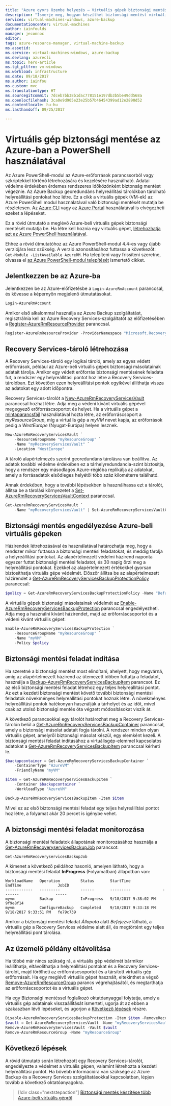 ```yaml
---
title: "Azure gyors üzembe helyezés – Virtuális gépek biztonsági mentése a PowerShell használatával | Microsoft Docs"
description: "Ismerje meg, hogyan készíthet biztonsági mentést virtuális gépeiről az Azure PowerShell használatával."
services: virtual-machines-windows, azure-backup
documentationcenter: virtual-machines
author: iainfoulds
manager: jeconnoc
editor: 
tags: azure-resource-manager, virtual-machine-backup
ms.assetid: 
ms.service: virtual-machines-windows, azure-backup
ms.devlang: azurecli
ms.topic: hero-article
ms.tgt_pltfrm: vm-windows
ms.workload: infrastructure
ms.date: 09/18/2017
ms.author: iainfou
ms.custom: mvc
ms.translationtype: HT
ms.sourcegitcommit: 7dceb7bb38b1dac778151e197db3b5be49dd568a
ms.openlocfilehash: 3ca0e9d905e23e25b57b46454399ad12e2890d52
ms.contentlocale: hu-hu
ms.lasthandoff: 09/25/2017

---
```


# <a name="back-up-a-virtual-machine-in-azure-with-powershell"></a>Virtuális gép biztonsági mentése az Azure-ban a PowerShell használatával
Az Azure PowerShell-modul az Azure-erőforrások parancssorból vagy szkriptekkel történő létrehozására és kezelésére használható. Adatai védelme érdekében érdemes rendszeres időközönként biztonság mentést végeznie. Az Azure Backup georedundáns helyreállítási tárolókban tárolható helyreállítási pontokat hoz létre. Ez a cikk a virtuális gépek (VM-ek) az Azure PowerShell modul használatával való biztonsági mentését mutatja be részletesen. Az [Azure CLI](quick-backup-vm-cli.md) vagy az [Azure Portal](quick-backup-vm-portal.md) használatával is elvégezheti ezeket a lépéseket.

Ez a rövid útmutató a meglévő Azure-beli virtuális gépek biztonsági mentését mutatja be. Ha létre kell hoznia egy virtuális gépet, [létrehozhatja azt az Azure PowerShell használatával](../virtual-machines/scripts/virtual-machines-windows-powershell-sample-create-vm.md?toc=%2fpowershell%2fmodule%2ftoc.json).

Ehhez a rövid útmutatóhoz az Azure PowerShell-modul 4.4-es vagy újabb verziójára lesz szükség. A verzió azonosításához futtassa a következőt: ` Get-Module -ListAvailable AzureRM`. Ha telepíteni vagy frissíteni szeretne, olvassa el [az Azure PowerShell-modul telepítését](/powershell/azure/install-azurerm-ps) ismertető cikket.


## <a name="log-in-to-azure"></a>Jelentkezzen be az Azure-ba
Jelentkezzen be az Azure-előfizetésbe a `Login-AzureRmAccount` paranccsal, és kövesse a képernyőn megjelenő útmutatásokat.

```powershell
Login-AzureRmAccount
```

Amikor első alkalommal használja az Azure Backup szolgáltatást, regisztrálnia kell az Azure Recovery Services-szolgáltatót az előfizetésében a [Register-AzureRmResourceProvider](/powershell/module/AzureRM.Resources/Register-AzureRmResourceProvider) paranccsal.

```powershell
Register-AzureRmResourceProvider -ProviderNamespace "Microsoft.RecoveryServices"
```


## <a name="create-a-recovery-services-vault"></a>Recovery Services-tároló létrehozása
A Recovery Services-tároló egy logikai tároló, amely az egyes védett erőforrások, például az Azure-beli virtuális gépek biztonsági másolatainak adatait tárolja. Amikor egy védett erőforrás biztonsági mentésének feladata fut, a rendszer egy helyreállítási pontot hoz létre a Recovery Services-tárolóban. Ezt követően ezen helyreállítási pontok egyikével állíthatja vissza az adatokat egy adott időpontra.

Recovery Services-tárolót a [New-AzureRmRecoveryServicesVault](/powershell/module/azurerm.recoveryservices/new-azurermrecoveryservicesvault) paranccsal hozhat létre. Adja meg a védeni kívánt virtuális gépével megegyező erőforráscsoportot és helyet. Ha a virtuális gépet a [mintaparancsfájl](../virtual-machines/scripts/virtual-machines-windows-powershell-sample-create-vm.md?toc=%2fpowershell%2fmodule%2ftoc.json) használatával hozta létre, az erőforráscsoport a *myResourceGroup*, míg a virtuális gép a *myVM* nevet kapja, az erőforrások pedig a *WestEurope* (Nyugat-Európa) helyen lesznek.

```powershell
New-AzureRmRecoveryServicesVault `
    -ResourceGroupName "myResourceGroup" `
    -Name "myRecoveryServicesVault" `
    -Location "WestEurope"
```

A tároló alapértelmezés szerint georedundáns tárolásra van beállítva. Az adatok további védelme érdekében ez a tárhelyredundancia-szint biztosítja, hogy a rendszer egy másodlagos Azure-régióba replikálja az adatokat, amely a forrásadatok elsődleges helyétől több száz kilométerre található.

Annak érdekében, hogy a további lépésekben is használhassa ezt a tárolót, állítsa be a tárolási környezetet a [Set-AzureRmRecoveryServicesVaultContext](/powershell/module/AzureRM.RecoveryServices/Set-AzureRmRecoveryServicesVaultContext) paranccsal.

```powershell
Get-AzureRmRecoveryServicesVault `
    -Name "myRecoveryServicesVault" | Set-AzureRmRecoveryServicesVaultContext
```


## <a name="enable-backup-for-an-azure-vm"></a>Biztonsági mentés engedélyezése Azure-beli virtuális gépeken
Házirendek létrehozásával és használatával határozhatja meg, hogy a rendszer mikor futtassa a biztonsági mentési feladatokat, és meddig tárolja a helyreállítási pontokat. Az alapértelmezett védelmi házirend naponta egyszer futtat biztonsági mentési feladatot, és 30 napig őrzi meg a helyreállítási pontokat. Ezekkel az alapértelmezett értékekkel gyorsan biztosíthatja virtuális gépe védelmét. Először állítsa be az alapértelmezett házirendet a [Get-AzureRmRecoveryServicesBackupProtectionPolicy](/powershell/module/AzureRM.RecoveryServices.Backup/Get-AzureRmRecoveryServicesBackupProtectionPolicy) paranccsal:

```powershell
$policy = Get-AzureRmRecoveryServicesBackupProtectionPolicy -Name "DefaultPolicy"
```

A virtuális gépek biztonsági másolatainak védelmét az [Enable-AzureRmRecoveryServicesBackupProtection](/powershell/module/AzureRM.RecoveryServices.Backup/Enable-AzureRmRecoveryServicesBackupProtection) paranccsal engedélyezheti. Adja meg a használni kívánt házirendet, majd az erőforráscsoportot és a védeni kívánt virtuális gépet:

```powershell
Enable-AzureRmRecoveryServicesBackupProtection `
    -ResourceGroupName "myResourceGroup" `
    -Name "myVM" `
    -Policy $policy
```


## <a name="start-a-backup-job"></a>Biztonsági mentési feladat indítása
Ha szeretné a biztonsági mentést most elindítani, ahelyett, hogy megvárná, amíg az alapértelmezett házirend az ütemezett időben futtatja a feladatot, használja a [Backup-AzureRmRecoveryServicesBackupItem](/powershell/module/azurerm.recoveryservices.backup/backup-azurermrecoveryservicesbackupitem) parancsot. Ez az első biztonsági mentési feladat létrehoz egy teljes helyreállítási pontot. Az ezt a kezdeti biztonsági mentést követő további biztonsági mentési feladatok növekményes helyreállítási pontokat hoznak létre. A növekményes helyreállítási pontok hatékonyan használják a tárhelyet és az időt, mivel csak az utolsó biztonsági mentés óta végzett módosításokat viszik át.

A következő parancsokkal egy tárolót határozhat meg a Recovery Services-tárolón belül a [Get-AzureRmRecoveryServicesBackupContainer](/powershell/module/azurerm.recoveryservices.backup/get-azurermrecoveryservicesbackupcontainer) paranccsal, amely a biztonsági másolat adatait fogja tárolni. A rendszer minden olyan virtuális gépet, amelyről biztonsági másolat készül, egy elemként kezeli. A biztonsági mentési feladat indításához a virtuálisgép-elemmel kapcsolatos adatokat a [Get-AzureRmRecoveryServicesBackupItem](/powershell/module/AzureRM.RecoveryServices.Backup/Get-AzureRmRecoveryServicesBackupItem) paranccsal kérheti le.

```powershell
$backupcontainer = Get-AzureRmRecoveryServicesBackupContainer `
    -ContainerType "AzureVM" `
    -FriendlyName "myVM"

$item = Get-AzureRmRecoveryServicesBackupItem `
    -Container $backupcontainer `
    -WorkloadType "AzureVM"

Backup-AzureRmRecoveryServicesBackupItem -Item $item
```

Mivel ez az első biztonsági mentési feladat egy teljes helyreállítási pontot hoz létre, a folyamat akár 20 percet is igénybe vehet.


## <a name="monitor-the-backup-job"></a>A biztonsági mentési feladat monitorozása
A biztonsági mentési feladatok állapotának monitorozásához használja a [Get-AzureRmRecoveryservicesBackupJob](/powershell/module/azurerm.recoveryservices.backup/get-azurermrecoveryservicesbackupjob) parancsot:

```powershell
Get-AzureRmRecoveryservicesBackupJob
```

A kimenet a következő példához hasonló, amelyen látható, hogy a biztonsági mentési feladat **InProgress** (Folyamatban) állapotban van:

```
WorkloadName   Operation         Status       StartTime              EndTime                JobID
------------   ---------         ------       ---------              -------                -----
myvm           Backup            InProgress   9/18/2017 9:38:02 PM                          9f9e8f14
myvm           ConfigureBackup   Completed    9/18/2017 9:33:18 PM   9/18/2017 9:33:51 PM   fe79c739
```

Amikor a biztonsági mentési feladat *Állapota* alatt *Befejezve* látható, a virtuális gép a Recovery Services védelme alatt áll, és megtörtént egy teljes helyreállítási pont tárolása.


## <a name="clean-up-deployment"></a>Az üzemelő példány eltávolítása
Ha többé már nincs szükség rá, a virtuális gép védelmét bármikor leállíthatja, eltávolíthatja a helyreállítási pontokat és a Recovery Services-tárolót, majd törölheti az erőforráscsoportot és a társított virtuális gép erőforrásait. Ha egy meglévő virtuális gépet használt, eltekinthet a végső [Remove-AzureRmResourceGroup](/powershell/module/azurerm.resources/remove-azurermresourcegroup) parancs végrehajtásától, és megtarthatja az erőforráscsoportot és a virtuális gépet.

Ha egy Biztonsági mentéssel foglalkozó oktatóanyaggal folytatja, amely a virtuális gép adatainak visszaállítását ismerteti, ugorja át az ebben a szakaszban lévő lépéseket, és ugorjon a [Következő lépések](#next-steps) részre. 

```powershell
Disable-AzureRmRecoveryServicesBackupProtection -Item $item -RemoveRecoveryPoints
$vault = Get-AzureRmRecoveryServicesVault -Name "myRecoveryServicesVault"
Remove-AzureRmRecoveryServicesVault -Vault $vault
Remove-AzureRmResourceGroup -Name "myResourceGroup"
```


## <a name="next-steps"></a>Következő lépések
A rövid útmutató során létrehozott egy Recovery Services-tárolót, engedélyezte a védelmet a virtuális gépen, valamint létrehozta a kezdeti helyreállítási pontot. Ha bővebb információra van szüksége az Azure Backup és a Recovery Services szolgáltatásokkal kapcsolatban, lépjen tovább a következő oktatóanyagokra.

> [!div class="nextstepaction"]
> [Biztonsági mentés készítése több Azure-beli virtuális gépről](./tutorial-backup-vm-at-scale.md)
